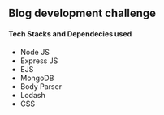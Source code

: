 <h2>Blog development challenge</h2>
<h4>Tech Stacks and Dependecies used</h4>
<ul>
<li>Node JS</li>
<li>Express JS</li>
<li>EJS</li>
<li>MongoDB</li>
<li>Body Parser</li>
<li>Lodash</li>
<li>CSS</li>
</ul>
